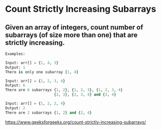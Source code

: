 # Count Strictly Increasing Subarrays

## Given an array of integers, count number of subarrays (of size more than one) that are strictly increasing.

```python
Examples:

Input: arr[] = {1, 4, 3}
Output: 1
There is only one subarray {1, 4}

Input: arr[] = {1, 2, 3, 4}
Output: 6
There are 6 subarrays {1, 2}, {1, 2, 3}, {1, 2, 3, 4}
                      {2, 3}, {2, 3, 4} and {3, 4}

Input: arr[] = {1, 2, 2, 4}
Output: 2
There are 2 subarrays {1, 2} and {2, 4}
```

https://www.geeksforgeeks.org/count-strictly-increasing-subarrays/
